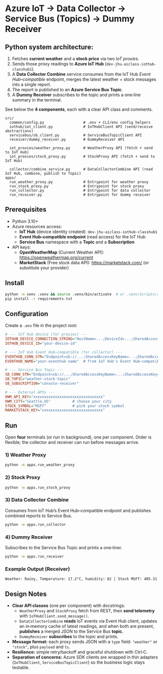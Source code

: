 # Azure IoT → Data Collector → Service Bus (Topics) → Dummy Receiver

## Python system architecture: 
1. Fetches **current weather** and a **stock price** via two *IoT proxies*.
2. Sends those proxy readings to **Azure IoT Hub** (`dev-jhu-aiclass-iothub-classhub1`).
3. A **Data Collector Combine** service consumes from the IoT Hub *Event Hub–compatible* endpoint, merges the latest weather + stock messages into a single report.
4. The report is published to an **Azure Service Bus Topic**.
5. A **Dummy Receiver** subscribes to the topic and prints a one‑line summary in the terminal.

See below the **4 components**, each with a clear API class and comments.

```
src/
  common/config.py                  # .env + CLI/env config helpers
  iothub/iot_client.py              # IoTHubClient API (send/receive abstractions)
  servicebus/sb_client.py           # ServiceBusTopicClient API
  receiver/dummy_receiver.py        # DummyReceiver API

  iot_proxies/weather_proxy.py      # WeatherProxy API (fetch + send to IoT Hub)
  iot_proxies/stock_proxy.py        # StockProxy API (fetch + send to IoT Hub)

  collector/combine_service.py      # DataCollectorCombine API (read IoT Hub, combine, publish to Topic)
apps/
  run_weather_proxy.py              # Entrypoint for weather proxy
  run_stock_proxy.py                # Entrypoint for stock proxy
  run_collector.py                  # Entrypoint for data collector
  run_receiver.py                   # Entrypoint for dummy receiver
```

## Prerequisites

- Python 3.10+
- Azure resources access:
  - **IoT Hub** (device identity created): `dev-jhu-aiclass-iothub-classhub1`
  - **Event Hub–compatible endpoint** (read access) for the IoT Hub
  - **Service Bus** namespace with a **Topic** and a **Subscription**
- API keys:
  - **OpenWeatherMap** (Current Weather API): https://openweathermap.org/current
  - **MarketStack** (Free stock data API): https://marketstack.com/ (or substitute your provider)

## Install

```bash
python -m venv .venv && source .venv/bin/activate  # or .venv\Scripts\activate on Windows
pip install -r requirements.txt
```

## Configuration

Create a `.env` file in the project root:

```ini
# --- IoT Hub device (for proxies) ---
IOTHUB_DEVICE_CONNECTION_STRING="HostName=...;DeviceId=...;SharedAccessKey=..."
IOTHUB_DEVICE_ID="your-device-id"

# --- IoT Hub Event Hub–compatible (for collector) ---
EVENTHUB_CONN_STR="Endpoint=sb://...;SharedAccessKeyName=...;SharedAccessKey=..."
EVENTHUB_NAME="your-eventhub-name"  # from IoT Hub's Event Hub–compatible name

# --- Service Bus Topic ---
SB_CONN_STR="Endpoint=sb://...;SharedAccessKeyName=...;SharedAccessKey=..."
SB_TOPIC="weather-stock-topic"
SB_SUBSCRIPTION="console-receiver"

# --- External APIs ---
OWM_API_KEY="xxxxxxxxxxxxxxxxxxxxxxxxxxxxxxxx"
OWM_CITY="Seattle,US"          # choose your city
STOCK_SYMBOL="MSFT"            # pick your stock symbol
MARKETSTACK_KEY="xxxxxxxxxxxxxxxxxxxxxxxxxxxx"
```


## Run

Open **four** terminals (or run in background), one per component. Order is flexible; the collector and receiver can run before messages arrive.

### 1) Weather Proxy
```bash
python -m apps.run_weather_proxy
```

### 2) Stock Proxy
```bash
python -m apps.run_stock_proxy
```

### 3) Data Collector Combine
Consumes from IoT Hub’s Event Hub–compatible endpoint and publishes combined reports to Service Bus.
```bash
python -m apps.run_collector
```

### 4) Dummy Receiver
Subscribes to the Service Bus Topic and prints a one‑liner.
```bash
python -m apps.run_receiver
```

### Example Output (Receiver)
```
Weather: Rainy, Temperature: 17.2°C, humidity: 82 | Stock MSFT: 405.31
```

## Design Notes

- **Clear API classes** (one per component) with docstrings:
  - `WeatherProxy` and `StockProxy` fetch from REST, then **send telemetry** with `IoTHubClient.send_message()`.
  - `DataCollectorCombine` **reads** IoT events via Event Hub client, updates an in‑memory cache of latest readings, and when both are present, **publishes** a merged JSON to the Service Bus **topic**.
  - `DummyReceiver` **subscribes** to the topic and prints.
- **Message format:** each proxy sends JSON with a `type` field: `"weather"` or `"stock"`, plus `payload` and `ts`.
- **Resilience:** simple retry/backoff and graceful shutdown with Ctrl‑C.
- **Separation of concerns:** Azure SDK clients are wrapped in thin adapters (`IoTHubClient`, `ServiceBusTopicClient`) so the business logic stays testable.
